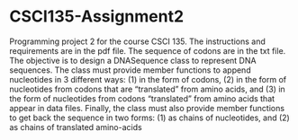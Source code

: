# CSCI135-Assignment2
Programming project 2 for the course CSCI 135.
The instructions and requirements are in the pdf file. The sequence of codons are in the txt file. The objective is to design a DNASequence class to represent DNA sequences. The
class must provide member functions to append nucleotides in 3 different ways: (1)
in the form of codons, (2) in the form of nucleotides from codons that are
“translated” from amino acids, and (3) in the form of nucleotides from codons
“translated” from amino acids that appear in data files. Finally, the class must also
provide member functions to get back the sequence in two forms: (1) as chains of
nucleotides, and (2) as chains of translated amino-acids
